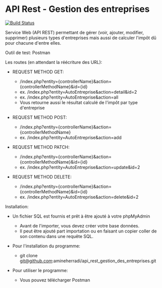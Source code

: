 # API Rest - Gestion des entreprises

[![Build Status](https://travis-ci.org/amineherradi/api_rest_gestion_des_entreprises.svg?branch=master)](https://travis-ci.org/amineherradi/api_rest_gestion_des_entreprises)

Service Web (API REST) permettant de gérer (voir, ajouter, modifier, supprimer) plusieurs types d'entreprises mais aussi de calculer l'impôt dû pour chacune d'entre elles.

Outil de test: Postman

Les routes (en attendant la réécriture des URL):
  - REQUEST METHOD GET:
    - /index.php?entity={controllerName}&action={controllerMethodName}&id={id}
    - ex. /index.php?entity=AutoEntreprise&action=detail&id=2
    - ex. /index.php?entity=AutoEntreprise&action=all
    - Vous retourne aussi le résultat calculé de l'impôt par type d'entreprise
  
  - REQUEST METHOD POST:
    - /index.php?entity={controllerName}&action={controllerMethodName}
    - ex. /index.php?entity=AutoEntreprise&action=add

  - REQUEST METHOD PATCH:
    - /index.php?entity={controllerName}&action={controllerMethodName}&id={id}
    - ex. /index.php?entity=AutoEntreprise&action=update&id=2
  
  - REQUEST METHOD DELETE:
    - /index.php?entity={controllerName}&action={controllerMethodName}&id={id}
    - ex. /index.php?entity=AutoEntreprise&action=delete&id=2

Installation:
  - Un fichier SQL est fournis et prêt à être ajouté à votre phpMyAdmin
    - Avant de l'importer, vous devez créer votre base données.
    - Il peut être ajouté part importation ou en faisant un copier coller de son contenu dans une requête SQL.
  
  - Pour l'installation du programme:
    - git clone git@github.com:amineherradi/api_rest_gestion_des_entreprises.git
  
  - Pour utiliser le programme:
    - Vous pouvez télécharger Postman
